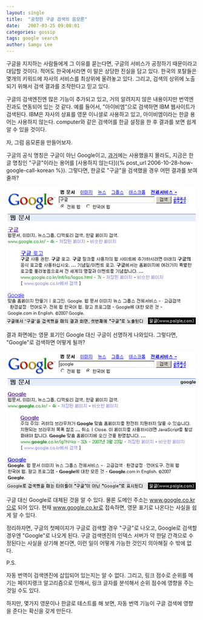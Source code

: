 ```yaml
---
layout: single
title:  "공정한 구글 검색의 음모론"
date:   2007-03-25 09:08:01
categories: gossip
tags: google search
author: Samgu Lee
---
```

구글을 지지하는 사람들에게 그 이유를 묻는다면, 구글의 서비스가 공정하기 때문이라고 대답할 것이다. 적어도 한국에서라면 이 말은 상당한 진실을 담고 있다. 한국의 포탈들은 몇개의 키워드에 자사의 서비스를 최상위에 올려놓고 있다. 그리고, 검색의 상위에 노출되기 위해서 검색 결과를 조작한다고 믿고 있다.

구글의 검색엔진엔 많은 기능이 추가되고 있고, 거의 알려지지 않은 내용이지만 번역엔진과도 연동되어 있는 것 같다. 예를 들어서, "아이비엠"으로 검색하면 IBM 웹사이트가 검색된다. IBM은 자사의 상표를 영문 이니셜로 사용하고 있고, 아이비엠이라는 한글 용어는 사용하지 않는다. computer와 같은 검색어를 한글 설정을 한 후 결과를 보면 쉽게 알 수 있을 것이다.

자, 그럼 음모론을 만들어보자.

구글의 공식 명칭은 구글이 아닌 Google이고, [과거](http://www.hof.pe.kr/wp/archives/2407)에는 사용했을지 몰라도, 지금은 한글 명칭인 "구글"이라는 용어를 [사용하지 않는다]({% post_url 2006-10-28-how-google-call-korean %}). 그렇다면, 한글로 "구글"을 검색했을 경우 어떤 결과를 보여줄까?

![구글에서 구글로 검색한 화면](/assets/google-search-result.jpg)

결과 화면에는 영문 표기인 Google 대신 구글이 선명하게 나와있다. 그렇다면, "Google"로 검색하면 어떻게 될까?

![구글에서 Google로 검색한 화면](/assets/google-search-result-english.jpg)

구글 대신 Google로 대체된 것을 알 수 있다. 물론 도메인 주소는 www.google.co.kr으로 되어 있다. 현재 www.google.co.kr로 접속하면, 영문 표기로 나온다는 사실을 쉽게 알 수 있다.

정리하자면, 구글의 첫페이지가 구글로 검색할 경우 "구글"로 나오고, Google로 검색할 경우엔 "Google"로 나오게 된다. 구글 검색엔진의 인덱스 서버가 약 한달 간격으로 수정된다는 사실을 상기해 본다면, 이런 일이 어떻게 가능한 것인지 의아해질 수 밖에 없다.

P.S.

자동 번역이 검색엔진에 삽입되어 있는지는 알 수 없다. 그리고, 링크 점수로 순위를 메기는 페이지랭크 알고리즘으로 인해서, 링크 글자를 분석해서 순위 점수에 영향을 주는 것일 수도 있다.

하지만, 몇가지 영문이나 한글로 테스트를 해 보면, 자동 번역 기능이 구글 검색에 영향을 준다는 확신을 갖게 만든다.
